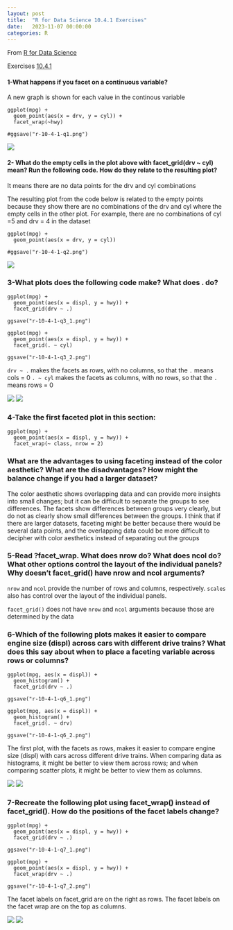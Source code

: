 ```yaml
---
layout: post
title:  "R for Data Science 10.4.1 Exercises"
date:   2023-11-07 00:00:00
categories: R
---
```


From [R for Data Science](https://r4ds.hadley.nz)

Exercises [10.4.1](https://r4ds.hadley.nz/layers#exercises-2)

#### 1-What happens if you facet on a continuous variable?

A new graph is shown for each value in the continous variable
```
ggplot(mpg) + 
  geom_point(aes(x = drv, y = cyl)) +
  facet_wrap(~hwy)

#ggsave("r-10-4-1-q1.png")
```
<img src = "https://github.com/nadinesk/nadinesk.github.io/blob/master/images/r-10-4-1-q1.png?raw=true" />

#### 2- What do the empty cells in the plot above with facet_grid(drv ~ cyl) mean? Run the following code. How do they relate to the resulting plot?

It means there are no data points for the drv and cyl combinations 

The resulting plot from the code below is related to the empty points because they show there are no combinations of the drv and cyl where the empty cells in the other plot. For example, there are no combinations of cyl =5 and drv = 4 in the dataset

```
ggplot(mpg) + 
  geom_point(aes(x = drv, y = cyl))
  
#ggsave("r-10-4-1-q2.png")
```
<img src = "https://github.com/nadinesk/nadinesk.github.io/blob/master/images/r-10-4-1-q2.png?raw=true" />

### 3-What plots does the following code make? What does . do?

```
ggplot(mpg) + 
  geom_point(aes(x = displ, y = hwy)) +
  facet_grid(drv ~ .)

ggsave("r-10-4-1-q3_1.png")

ggplot(mpg) + 
  geom_point(aes(x = displ, y = hwy)) +
  facet_grid(. ~ cyl)

ggsave("r-10-4-1-q3_2.png")
```
`drv ~ .` makes the facets as rows, with no columns, so that the `.` means cols = 0 
`. ~ cyl` makes the facets as columns, with no rows, so that the `.` means rows = 0 

<img src = "https://github.com/nadinesk/nadinesk.github.io/blob/master/images/r-10-4-1-q3_1.png?raw=true" />

<img src = "https://github.com/nadinesk/nadinesk.github.io/blob/master/images/r-10-4-1-q3_2.png?raw=true" />

### 4-Take the first faceted plot in this section:

```
ggplot(mpg) + 
  geom_point(aes(x = displ, y = hwy)) + 
  facet_wrap(~ class, nrow = 2)
```
### What are the advantages to using faceting instead of the color aesthetic? What are the disadvantages? How might the balance change if you had a larger dataset?

The color aesthetic shows overlapping data and can provide more insights into small changes; but it can be difficult to separate the groups to see differences. The facets show differences between groups very clearly, but do not as clearly show small differences between the groups. I think that if there are larger datasets, faceting might be better because there would be several data points, and the overlapping data could be more difficult to decipher with color aesthetics instead of separating out the groups 

### 5-Read ?facet_wrap. What does nrow do? What does ncol do? What other options control the layout of the individual panels? Why doesn’t facet_grid() have nrow and ncol arguments?

`nrow` and `ncol` provide the number of rows and columns, respectively. `scales` also has control over the layout of the individual panels. 

`facet_grid()` does not have `nrow` and `ncol` arguments because those are determined by the data

### 6-Which of the following plots makes it easier to compare engine size (displ) across cars with different drive trains? What does this say about when to place a faceting variable across rows or columns?

```
ggplot(mpg, aes(x = displ)) + 
  geom_histogram() + 
  facet_grid(drv ~ .)
  
ggsave("r-10-4-1-q6_1.png")

ggplot(mpg, aes(x = displ)) + 
  geom_histogram() +
  facet_grid(. ~ drv)
  
ggsave("r-10-4-1-q6_2.png")
```
The first plot, with the facets as rows, makes it easier to compare engine size (displ) with cars across different drive trains. When comparing data as histograms, it might be better to view them across rows; and when comparing scatter plots, it might be better to view them as columns. 

<img src = "https://github.com/nadinesk/nadinesk.github.io/blob/master/images/r-10-4-1-q6_1.png?raw=true" />

<img src = "https://github.com/nadinesk/nadinesk.github.io/blob/master/images/r-10-4-1-q6_2.png?raw=true" />

### 7-Recreate the following plot using facet_wrap() instead of facet_grid(). How do the positions of the facet labels change?

```
ggplot(mpg) + 
  geom_point(aes(x = displ, y = hwy)) +
  facet_grid(drv ~ .)

ggsave("r-10-4-1-q7_1.png")

ggplot(mpg) + 
  geom_point(aes(x = displ, y = hwy)) +
  facet_wrap(drv ~ .)  
  
ggsave("r-10-4-1-q7_2.png")
```

The facet labels on facet_grid are on the right as rows. The facet labels on the facet wrap are on the top as columns. 

<img src = "https://github.com/nadinesk/nadinesk.github.io/blob/master/images/r-10-4-1-q7_1.png?raw=true" />

<img src = "https://github.com/nadinesk/nadinesk.github.io/blob/master/images/r-10-4-1-q7_2.png?raw=true" />
